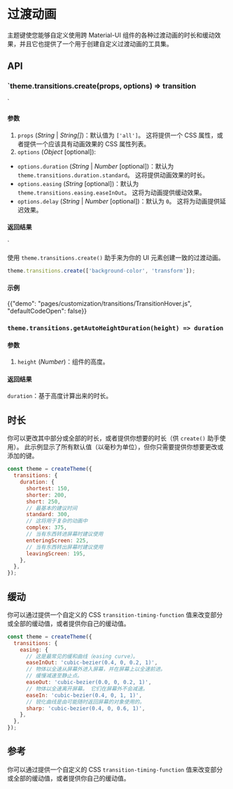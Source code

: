 # 过渡动画

<p class="description">主题键使您能够自定义使用跨 Material-UI 组件的各种过渡动画的时长和缓动效果，并且它也提供了一个用于创建自定义过渡动画的工具集。</p>

## API

### `theme.transitions.create(props, options) => transition
`

#### 参数

1. `props` (_String_ | _String[]_)：默认值为 `['all']`。 这将提供一个 CSS 属性，或者提供一个应该具有动画效果的 CSS 属性列表。
2. `options` (_Object_ [optional]):

- `options.duration` (_String_ | _Number_ [optional])：默认为 `theme.transitions.duration.standard`。 这将提供动画效果的时长。
- `options.easing` (_String_ [optional])：默认为 `theme.transitions.easing.easeInOut`。 这将为动画提供缓动效果。
- `options.delay` (_String_ | _Number_ [optional])：默认为 `0`。 这将为动画提供延迟效果。

#### 返回结果

`

使用 <code>theme.transitions.create()</code> 助手来为你的 UI 元素创建一致的过渡动画。</p>

```js
theme.transitions.create(['background-color', 'transform']);
```

#### 示例

{{"demo": "pages/customization/transitions/TransitionHover.js", "defaultCodeOpen": false}}

### `theme.transitions.getAutoHeightDuration(height) => duration`

#### 参数

1. `height` (_Number_)：组件的高度。

#### 返回结果

`duration`：基于高度计算出来的时长。

## 时长

你可以更改其中部分或全部的时长，或者提供你想要的时长（供 `create()` 助手使用）。 此示例显示了所有默认值（以毫秒为单位），但你只需要提供你想要更改或添加的键。

```js
const theme = createTheme({
  transitions: {
    duration: {
      shortest: 150,
      shorter: 200,
      short: 250,
      // 最基本的建议时间
      standard: 300,
      // 这将用于复杂的动画中
      complex: 375,
      // 当有东西转进屏幕时建议使用
      enteringScreen: 225,
      // 当有东西转出屏幕时建议使用
      leavingScreen: 195,
    },
  },
});
```

## 缓动

你可以通过提供一个自定义的 CSS <code>transition-timing-function</code> 值来改变部分或全部的缓动值，或者提供你自己的缓动值。

```js
const theme = createTheme({
  transitions: {
    easing: {
      // 这是最常见的缓和曲线（easing curve）。
      easeInOut: 'cubic-bezier(0.4, 0, 0.2, 1)',
      // 物体以全速从屏幕外进入屏幕，并在屏幕上以全速前进。
      // 缓慢减速至静止点。
      easeOut: 'cubic-bezier(0.0, 0, 0.2, 1)',
      // 物体以全速离开屏幕。 它们在屏幕外不会减速。
      easeIn: 'cubic-bezier(0.4, 0, 1, 1)',
      // 锐化曲线是由可能随时返回屏幕的对象使用的。
      sharp: 'cubic-bezier(0.4, 0, 0.6, 1)',
    },
  },
});
```

## 参考

你可以通过提供一个自定义的 CSS <code>transition-timing-function</code> 值来改变部分或全部的缓动值，或者提供你自己的缓动值。
